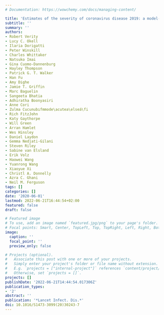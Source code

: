 ```yaml
---
# Documentation: https://wowchemy.com/docs/managing-content/

title: 'Estimates of the severity of coronavirus disease 2019: a model-based analysis'
subtitle: ''
summary: ''
authors:
- Robert Verity
- Lucy C. Okell
- Ilaria Dorigatti
- Peter Winskill
- Charles Whittaker
- Natsuko Imai
- Gina Cuomo-Dannenburg
- Hayley Thompson
- Patrick G. T. Walker
- Han Fu
- Amy Dighe
- Jamie T. Griffin
- Marc Baguelin
- Sangeeta Bhatia
- Adhiratha Boonyasiri
- Anne Cori
- Zulma Cucunubıfmmode\acutea\elseá\fi
- Rich FitzJohn
- Katy Gaythorpe
- Will Green
- Arran Hamlet
- Wes Hinsley
- Daniel Laydon
- Gemma Nedjati-Gilani
- Steven Riley
- Sabine van Elsland
- Erik Volz
- Haowei Wang
- Yuanrong Wang
- Xiaoyue Xi
- Christl A. Donnelly
- Azra C. Ghani
- Neil M. Ferguson
tags: []
categories: []
date: '2020-06-01'
lastmod: 2022-06-21T16:44:54+02:00
featured: false
draft: false

# Featured image
# To use, add an image named `featured.jpg/png` to your page's folder.
# Focal points: Smart, Center, TopLeft, Top, TopRight, Left, Right, BottomLeft, Bottom, BottomRight.
image:
  caption: ''
  focal_point: ''
  preview_only: false

# Projects (optional).
#   Associate this post with one or more of your projects.
#   Simply enter your project's folder or file name without extension.
#   E.g. `projects = ["internal-project"]` references `content/project/deep-learning/index.md`.
#   Otherwise, set `projects = []`.
projects: []
publishDate: '2022-06-21T14:44:54.017306Z'
publication_types:
- '2'
abstract: ''
publication: '*Lancet Infect. Dis.*'
doi: 10.1016/S1473-3099(20)30243-7
---
```


